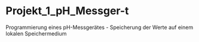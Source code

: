 # Projekt_1_pH_Messger-t
Programmierung eines pH-Messgerätes - Speicherung der Werte auf einem lokalen Speichermedium
